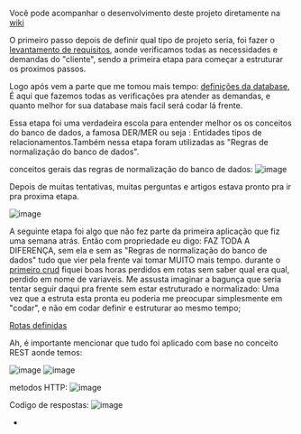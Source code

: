 Você pode acompanhar o desenvolvimento deste projeto diretamente na  <a href="https://github.com/vituhugo/pizzeria/wiki">wiki</a>


O primeiro passo depois de definir qual tipo de projeto seria, foi fazer o <a href="https://github.com/vituhugo/pizzeria/wiki/Requirements-gathering ">levantamento de requisitos</a>, aonde verificamos todas as necessidades e demandas do "cliente", sendo a primeira etapa para começar a estruturar os proximos passos.


Logo após vem a parte que me tomou mais tempo:  <a href="https://github.com/vituhugo/pizzeria/wiki/Database-definition">definições da database</a>, É aqui que fazemos todas as verificações pra atender as demandas, e quanto melhor for sua database mais facil será codar lá frente.

Essa etapa foi uma verdadeira escola para entender melhor os os conceitos do banco de dados, a famosa DER/MER ou seja : Entidades tipos de relacionamentos.Também nessa etapa foram utilizadas as "Regras de normalização do banco de dados".

conceitos gerais das regras de normalização do banco de dados: 
![image](https://user-images.githubusercontent.com/108551838/185192385-cdd64e64-24e1-41a3-9729-3bdd859c6917.png)


Depois de muitas tentativas, muitas perguntas e artigos estava pronto pra ir pra proxima etapa.

![image](https://user-images.githubusercontent.com/108551838/185193246-f0dec7d0-fcf2-46ba-a4b6-6c8fb1af924a.png)


A seguinte etapa foi algo que não fez parte da primeira aplicação que fiz uma semana atrás. Então com propriedade eu digo: FAZ TODA A DIFERENÇA,
sem ela e sem as "Regras de normalização do banco de dados" tudo que vier pela frente vai tomar MUITO mais tempo.
durante o <a href="">primeiro crud</a> fiquei boas horas perdidos em rotas sem saber qual era qual, perdido em nome de variaveis.
Me assusta imaginar a bagunça que seria tentar seguir daqui pra frente sem estar estruturado e normalizado: Uma vez que a estruta esta pronta eu poderia me preocupar simplesmente em "codar", e não em codar definir e estruturar ao mesmo tempo;

<a href="https://github.com/vituhugo/pizzeria/wiki/Routes-definitions">Rotas definidas</a>

Ah, é importante mencionar que tudo foi aplicado com base no conceito REST aonde temos:

![image](https://user-images.githubusercontent.com/108551838/185195696-9c999206-a5ee-434d-a8d1-d4f498429136.png)
![image](https://user-images.githubusercontent.com/108551838/185195787-19412c03-3ef3-49e5-acbb-f1a445088630.png)

metodos HTTP:
![image](https://user-images.githubusercontent.com/108551838/185195964-1568d6b6-71d5-42a6-a5ff-318f85075e47.png)

Codigo de respostas:
![image](https://user-images.githubusercontent.com/108551838/185196034-4f18521e-1773-4a0a-a30d-480fd3deb72e.png)


-




